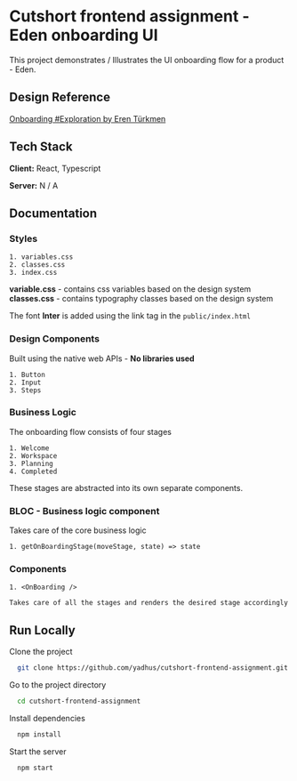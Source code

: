 
# Cutshort frontend assignment - Eden onboarding UI

This project demonstrates / Illustrates the UI onboarding flow for a 
product - Eden.


## Design Reference

[Onboarding #Exploration by Eren Türkmen](https://dribbble.com/shots/15669113-Onboarding-Exploration)


## Tech Stack

**Client:** React, Typescript

**Server:** N / A


## Documentation

### Styles

    1. variables.css
    2. classes.css
    3. index.css

**variable.css** - contains css variables based on the design system \
**classes.css** - contains typography classes based on the design system

The font **Inter** is added using the link tag in the `public/index.html`

### Design Components
Built using the native web APIs - **No libraries used**

    1. Button
    2. Input
    3. Steps

### Business Logic
The onboarding flow consists of four stages

    1. Welcome
    2. Workspace
    3. Planning
    4. Completed

These stages are abstracted into its own separate components.

### BLOC - Business logic component
Takes care of the core business logic

    1. getOnBoardingStage(moveStage, state) => state

### Components

    1. <OnBoarding />
    
    Takes care of all the stages and renders the desired stage accordingly
## Run Locally

Clone the project

```bash
  git clone https://github.com/yadhus/cutshort-frontend-assignment.git
```

Go to the project directory

```bash
  cd cutshort-frontend-assignment
```

Install dependencies

```bash
  npm install
```

Start the server

```bash
  npm start
```

